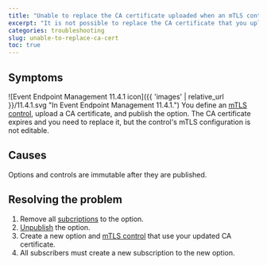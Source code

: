 ```yaml
---
title: "Unable to replace the CA certificate uploaded when an mTLS control was created"
excerpt: "It is not possible to replace the CA certificate that you uploaded when you created a control"
categories: troubleshooting
slug: unable-to-replace-ca-cert
toc: true
---
```


## Symptoms

![Event Endpoint Management 11.4.1 icon]({{ 'images' | relative_url }}/11.4.1.svg "In Event Endpoint Management 11.4.1.") You define an [mTLS control](../../describe/option-controls#mtls), upload a CA certificate, and publish the option. The CA certificate expires and you need to replace it, but the control's mTLS configuration is not editable.

## Causes

Options and controls are immutable after they are published.


## Resolving the problem

1. Remove all [subcriptions](../../describe/managing-user-access-to-topics#removing-subscriptions) to the option.
2. [Unpublish](../../describe/managing-options#option-lifecycle-states) the option.
3. Create a new option and [mTLS control](../../describe/option-controls#mtls) that use your updated CA certificate.
4. All subscribers must create a new subscription to the new option.
